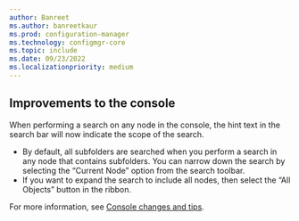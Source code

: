 ```yaml
---
author: Banreet
ms.author: banreetkaur
ms.prod: configuration-manager
ms.technology: configmgr-core
ms.topic: include
ms.date: 09/23/2022
ms.localizationpriority: medium
---
```


## <a name="bkmk_improvements-to-the-console"></a> Improvements to the console

<!--14908615-->

When performing a search on any node in the console, the hint text in the search bar will now indicate the scope of the search.
- By default, all subfolders are searched when you perform a search in any node that contains subfolders. You can narrow down the search by selecting the “Current Node” option from the search toolbar.
- If you want to expand the search to include all nodes, then select the “All Objects” button in the ribbon.
  
For more information, see [Console changes and tips](../../../../servers/manage/admin-console-tips.md). 
